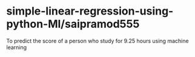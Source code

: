 # simple-linear-regression-using-python-Ml/saipramod555
To predict the score of a person who study for 9.25 hours using machine learning
